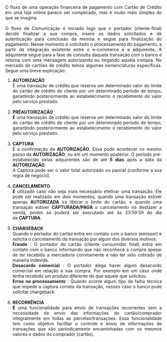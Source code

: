 <p style="text-align: justify;">O fluxo de uma opera&ccedil;&atilde;o financeira de pagamento com Cart&atilde;o de Cr&eacute;dito em uma loja online parece ser complicado, mas &eacute; muito mais simples do que se imagina.<br />
<br />
O fluxo de Comunica&ccedil;&atilde;o &eacute; iniciado logo que o portador (cliente-final) decide finalizar a sua compra, insere os dados solicitados e de autentica&ccedil;&atilde;o para conclus&atilde;o da mesma e segue para finaliza&ccedil;&atilde;o do pagamento. Nesse momento &eacute; solicitado o processamento do pagamento, a partir da integra&ccedil;&atilde;o existente entre o e-commerce e a adquirente. A adquirente segue para a fase de consulta daquela transa&ccedil;&atilde;o com o banco e retorna com uma mensagem autorizando ou negando aquela compra.&nbsp;No mercado de cart&otilde;es de cr&eacute;dito temos algumas nomenclaturas especificas. Segue uma breve explica&ccedil;&atilde;o:</p>

<ol>
	<li style="text-align:justify"><strong>AUTORIZA&Ccedil;&Atilde;O</strong><br />
	&Eacute; uma transa&ccedil;&atilde;o de cr&eacute;dito que reserva um determinado valor do limite do cart&atilde;o de cr&eacute;dito do cliente por um determinado per&iacute;odo de tempo, garantindo posteriormente ao estabelecimento o recebimento do valor pelo servi&ccedil;o prestado.<br />
	&nbsp;</li>
	<li style="text-align:justify"><strong>PR&Eacute;AUTORIZA&Ccedil;&Atilde;O<br />
	&Eacute;&nbsp;</strong>uma transa&ccedil;&atilde;o de cr&eacute;dito que reserva um determinado valor do limite do cart&atilde;o de cr&eacute;dito do cliente por um determinado per&iacute;odo de tempo, garantindo posteriormente ao estabelecimento o recebimento do valor pelo servi&ccedil;o prestado.<br />
	&nbsp;</li>
	<li style="text-align:justify"><strong>CAPTURA</strong><br />
	&Eacute; a confirma&ccedil;&atilde;o da <strong>AUTORIZA&Ccedil;&Atilde;O</strong>. Essa pode acontecer no mesmo passo da <strong>AUTORIZA&Ccedil;&Atilde;O</strong>, ou em um momento posterior. O per&iacute;odo&nbsp;pr&eacute;-estabelecido pelas adquirentes s&atilde;o de at&eacute;&nbsp;<strong>5 dias</strong>&nbsp;ap&oacute;s a data da <strong>AUTORIZA&Ccedil;&Atilde;O</strong>.<br />
	A Captura pode ser o valor total autorizado ou parcial (conforme a sua regra de neg&oacute;cio).<br />
	&nbsp;</li>
	<li style="text-align:justify"><strong>CANCELAMENTO<br />
	&Eacute;</strong>&nbsp;utilizado caso n&atilde;o seja mais necess&aacute;rio efetivar uma transa&ccedil;&atilde;o. Ele pode ser realizado em dois momentos, quando uma transa&ccedil;&atilde;o estiver apenas&nbsp;<strong>AUTORIZADA</strong>&nbsp;ir&aacute; liberar o limite do cart&atilde;o, e quando uma transa&ccedil;&atilde;o estiver&nbsp;<strong>CAPTURADA/PAGA</strong>&nbsp;o cancelamento ir&aacute; desfazer a venda, por&eacute;m s&oacute; poder&aacute; ser executado at&eacute; &agrave;s 23:59:59 do dia da&nbsp;<strong>CAPTURA</strong>.<br />
	&nbsp;</li>
	<li style="text-align:justify"><strong>CHARGEBACK</strong><br />
	Quando o portador do cart&atilde;o entra em contato com o banco (emissor) e solicita o cancelamento da transa&ccedil;&atilde;o por algum dos diversos motivos:<br />
	<strong>Fraude</strong>&nbsp;: O portador do cart&atilde;o (cliente consumidor final) entra em contato com o banco informando que n&atilde;o reconhece a compra apesar de ter recebido a mercadoria corretamente e n&atilde;o ter sido cobrado de maneira indevida.<br />
	<strong>Desacordo comercial</strong>&nbsp;: O portador alega haver algum desacordo comercial em rela&ccedil;&atilde;o &agrave; sua compra. Por exemplo em um caso onde tenha recebido um produto diferente do que aquele que solicitou.<br />
	<strong>Erros no processamento</strong>&nbsp;: Quando ocorre algum tipo de falha t&eacute;cnica que impede a captura correta da transa&ccedil;&atilde;o, nesses caso o banco pode solicitar chargeback.<br />
	&nbsp;</li>
	<li style="text-align:justify"><strong>RECORR&Ecirc;NCIA<br />
	&Eacute;</strong>&nbsp;uma funcionalidade para envio de transa&ccedil;&otilde;es recorrentes sem a necessidade de envio das informa&ccedil;&otilde;es do cart&atilde;o/comprador integralmente em todas as parcelas/transa&ccedil;&otilde;es. Essa funcionalidade tem como objetivo facilitar o controle e envio de informa&ccedil;&otilde;es de transa&ccedil;&otilde;es que s&atilde;o periodicamente encaminhadas com os mesmos valores e dados do comprador (cart&atilde;o).<br />
	&nbsp;</li>
</ol>
